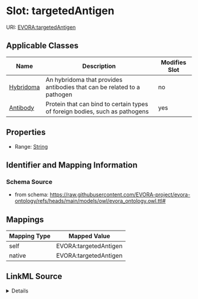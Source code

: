 

# Slot: targetedAntigen



URI: [EVORA:targetedAntigen](https://raw.githubusercontent.com/EVORA-project/evora-ontology/refs/heads/main/models/owl/evora_ontology.owl.ttl#targetedAntigen)



<!-- no inheritance hierarchy -->





## Applicable Classes

| Name | Description | Modifies Slot |
| --- | --- | --- |
| [Hybridoma](Hybridoma.md) | An hybridoma that provides antibodies that can be related to a pathogen |  no  |
| [Antibody](Antibody.md) | Protein that can bind to certain types of foreign bodies, such as pathogens |  yes  |







## Properties

* Range: [String](String.md)





## Identifier and Mapping Information







### Schema Source


* from schema: https://raw.githubusercontent.com/EVORA-project/evora-ontology/refs/heads/main/models/owl/evora_ontology.owl.ttl#




## Mappings

| Mapping Type | Mapped Value |
| ---  | ---  |
| self | EVORA:targetedAntigen |
| native | EVORA:targetedAntigen |




## LinkML Source

<details>
```yaml
name: targetedAntigen
from_schema: https://raw.githubusercontent.com/EVORA-project/evora-ontology/refs/heads/main/models/owl/evora_ontology.owl.ttl#
rank: 1000
alias: targetedAntigen
domain_of:
- Antibody
range: string

```
</details>